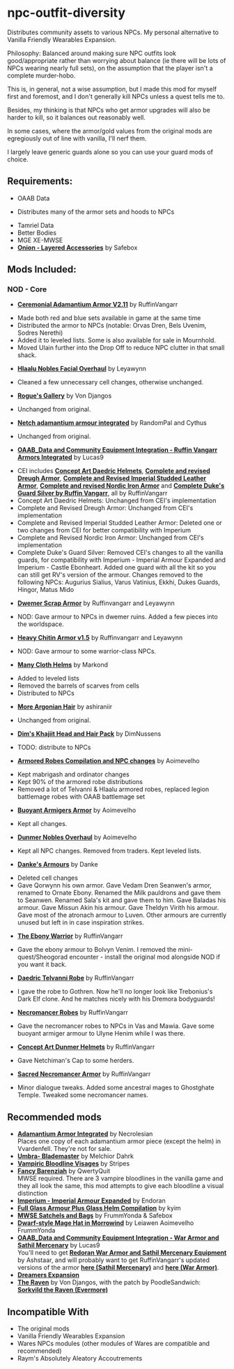 # npc-outfit-diversity
Distributes community assets to various NPCs. My personal alternative to Vanilla Friendly Wearables Expansion. 

Philosophy: Balanced around making sure NPC outfits look good/appropriate rather than worrying about balance (ie there will be lots of NPCs wearing nearly full sets), on the assumption that the player isn't a complete murder-hobo.  

This is, in general, not a wise assumption, but I made this mod for myself first and foremost, and I don't generally kill NPCs unless a quest tells me to.  

Besides, my thinking is that NPCs who get armor upgrades will also be harder to kill, so it balances out reasonably well.  

In some cases, where the armor/gold values from the original mods are egregiously out of line with vanilla, I'll nerf them.  

I largely leave generic guards alone so you can use your guard mods of choice.  

## Requirements:
* OAAB Data
- Distributes many of the armor sets and hoods to NPCs
* Tamriel Data
* Better Bodies
* MGE XE-MWSE
* [**Onion - Layered Accessories**](https://www.nexusmods.com/morrowind/mods/50352) by Safebox  

## Mods Included:
### NOD - Core
* [**Ceremonial Adamantium Armor V2.11**](https://www.nexusmods.com/morrowind/mods/46629) by RuffinVangarr  
- Made both red and blue sets available in game at the same time  
- Distributed the armor to NPCs (notable: Orvas Dren, Bels Uvenim, Sodres Nerethi)
- Added it to leveled lists. Some is also available for sale in Mournhold.  
- Moved Ulain further into the Drop Off to reduce NPC clutter in that small shack.  
* [**Hlaalu Nobles Facial Overhaul**](https://www.nexusmods.com/morrowind/mods/48916) by Leyawynn  
- Cleaned a few unnecessary cell changes, otherwise unchanged.  
* [**Rogue's Gallery**](https://www.nexusmods.com/morrowind/mods/49874) by Von Djangos  
- Unchanged from original.  
* [**Netch adamantium armour integrated**](https://www.nexusmods.com/morrowind/mods/49641) by RandomPal and Cythus  
- Unchanged from original.  
* [**OAAB_Data and Community Equipment Integration - Ruffin Vangarr Armors Integrated**](https://www.nexusmods.com/morrowind/mods/50307) by Lucas9  
- CEI includes [**Concept Art Daedric Helmets**](https://www.nexusmods.com/morrowind/mods/49534?tab=description), [**Complete and revised Dreugh Armor**](https://www.nexusmods.com/morrowind/mods/49092), [**Complete and Revised Imperial Studded Leather Armor**](https://www.nexusmods.com/morrowind/mods/49301), [**Complete and revised Nordic Iron Armor**](https://www.nexusmods.com/morrowind/mods/50166) and [**Complete Duke's Guard Silver by Ruffin Vangarr**](https://www.nexusmods.com/morrowind/mods/50481), all by RuffinVangarr  
- Concept Art Daedric Helmets: Unchanged from CEI's implementation
- Complete and Revised Dreugh Armor: Unchanged from CEI's implementation  
- Complete and Revised Imperial Studded Leather Armor:  Deleted one or two changes from CEI for better compatibility with Imperium  
- Complete and Revised Nordic Iron Armor:  Unchanged from CEI's implementation  
- Complete Duke's Guard Silver: Removed CEI's changes to all the vanilla guards, for compatibility with Imperium - Imperial Armour Expanded and Imperium - Castle Ebonheart. Added one guard with all the kit so you can still get RV's version of the armour. Changes removed to the following NPCs: Augurius Sialius, Varus Vatinius, Ekkhi, Dukes Guards, Hingor, Matus Mido    
* [**Dwemer Scrap Armor**](https://www.nexusmods.com/morrowind/mods/47665) by Ruffinvangarr and Leyawynn  
- NOD: Gave armour to NPCs in dwemer ruins. Added a few pieces into the worldspace.  
* [**Heavy Chitin Armor v1.5**](https://www.nexusmods.com/morrowind/mods/47684) by Ruffinvangarr and Leyawynn  
- NOD: Gave armour to some warrior-class NPCs.
* [**Many Cloth Helms**](https://www.nexusmods.com/morrowind/mods/49282?tab=description) by Markond  
- Added to leveled lists  
- Removed the barrels of scarves from cells  
- Distributed to NPCs  
*  [**More Argonian Hair**](https://www.nexusmods.com/morrowind/mods/43133) by ashiraniir  
- Unchanged from original.  
* [**Dim's Khajiit Head and Hair Pack**](https://www.nexusmods.com/morrowind/mods/51977) by DimNussens 
- TODO: distribute to NPCs
* [**Armored Robes Compilation and NPC changes**](https://www.nexusmods.com/morrowind/mods/44096) by Aoimevelho  
- Kept mabrigash and ordinator changes
- Kept 90% of the armored robe distributions
- Removed a lot of Telvanni & Hlaalu armored robes, replaced legion battlemage robes with OAAB battlemage set
* [**Buoyant Armigers Armor**](https://www.nexusmods.com/morrowind/mods/43143) by Aoimevelho  
- Kept all changes.  
* [**Dunmer Nobles Overhaul**](https://www.nexusmods.com/morrowind/mods/43835) by Aoimevelho  
- Kept all NPC changes. Removed from traders. Kept leveled lists. 
*  [**Danke's Armours**](https://www.nexusmods.com/morrowind/mods/45114) by Danke  
- Deleted cell changes
- Gave Qorwynn his own armor. Gave Vedam Dren Seanwen's armor, renamed to Ornate Ebony. Renamed the Milk pauldrons and gave them to Seanwen. Renamed Sala's kit and gave them to him. Gave Baladas his armour. Gave Missun Akin his armour. Gave Theldyn Virith his armour. Gave most of the atronach armour to Luven. Other armours are currently unused but left in in case inspiration strikes.
* [**The Ebony Warrior**](https://www.nexusmods.com/morrowind/mods/48564) by RuffinVangarr  
- Gave the ebony armour to Bolvyn Venim. I removed the mini-quest/Sheogorad encounter - install the original mod alongside NOD if you want it back.  
* [**Daedric Telvanni Robe**](https://www.nexusmods.com/morrowind/mods/49652) by RuffinVangarr  
- I gave the robe to Gothren. Now he'll no longer look like Trebonius's Dark Elf clone. And he matches nicely with his Dremora bodyguards! 
* [**Necromancer Robes**](https://www.nexusmods.com/morrowind/mods/51775) by RuffinVangarr  
- Gave the necromancer robes to NPCs in Vas and Mawia. Gave some buoyant armiger armour to Ulyne Henim while I was there.  
* [**Concept Art Dunmer Helmets**](https://www.nexusmods.com/morrowind/mods/52043) by RuffinVangarr  
- Gave Netchiman's Cap to some herders. 
* [**Sacred Necromancer Armor**](https://www.nexusmods.com/morrowind/mods/51651) by RuffinVangarr  
- Minor dialogue tweaks. Added some ancestral mages to Ghostghate Temple. Tweaked some necromancer names.

## Recommended mods
* [**Adamantium Armor Integrated**](https://www.nexusmods.com/morrowind/mods/47731) by Necrolesian  
Places one copy of each adamantium armor piece (except the helm) in Vvardenfell. They're not for sale.  
* [**Umbra- Blademaster**](https://www.nexusmods.com/morrowind/mods/43275) by Melchior Dahrk  
* [**Vampiric Bloodline Visages**](https://www.nexusmods.com/morrowind/mods/51201) by Stripes  
* [**Fancy Barenziah**](https://www.nexusmods.com/morrowind/mods/49009) by QwertyQuit  
MWSE required. There are 3 vampire bloodlines in the vanilla game and they all look the same, this mod attempts to give each bloodline a visual distinction  
* [**Imperium - Imperial Armour Expanded**](https://www.nexusmods.com/morrowind/mods/51408) by Endoran  
* [**Full Glass Armour Plus Glass Helm Compilation**](https://www.nexusmods.com/morrowind/mods/51767) by kyim  
* [**MWSE Satchels and Bags**](https://www.nexusmods.com/morrowind/mods/51063) by FrummYonda & Safebox  
* [**Dwarf-style Mage Hat in Morrowind**](https://www.nexusmods.com/morrowind/mods/50523) by Leiawen Aoimevelho FrummYonda  
* [**OAAB_Data and Community Equipment Integration - War Armor and Sathil Mercenary**](https://www.nexusmods.com/morrowind/mods/50307) by Lucas9  
You'll need to get [**Redoran War Armor and Sathil Mercenary Equipment**](https://www.nexusmods.com/morrowind/mods/44038) by Ashstaar, and will probably want to get RuffinVangarr's updated versions of the armor [**here (Sathil Mercenary)**](https://www.nexusmods.com/morrowind/mods/48340) and [**here (War Armor)**](https://www.nexusmods.com/morrowind/mods/48770).  
* [**Dreamers Expansion**](https://www.nexusmods.com/morrowind/mods/42990)
* [**The Raven**](https://www.nexusmods.com/morrowind/mods/21372) by Von Djangos, with the patch by PoodleSandwich: [**Sorkvild the Raven (Evermore)**](https://www.nexusmods.com/morrowind/mods/46320)  

## Incompatible With
* The original mods
* Vanilla Friendly Wearables Expansion
* Wares NPCs modules (other modules of Wares are compatible and recommended)
* Raym's Absolutely Aleatory Accoutrements